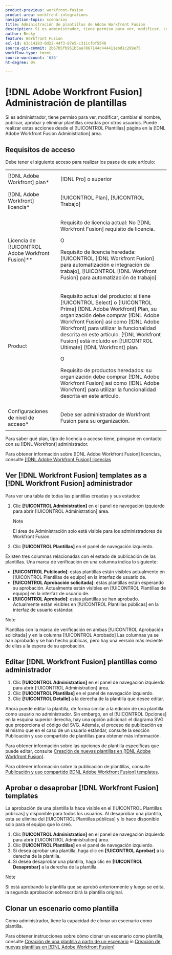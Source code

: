 ```yaml
---
product-previous: workfront-fusion
product-area: workfront-integrations
navigation-topic: scenarios
title: Administración de plantillas de Adobe Workfront Fusion
description: Si es administrador, tiene permiso para ver, modificar, cambiar el nombre, publicar, aprobar y eliminar plantillas creadas por otros usuarios. Puede realizar estas acciones desde el [!UICONTROL Plantillas] página en la [!DNL Adobe Workfront Fusion Administration] área.
author: Becky
feature: Workfront Fusion
exl-id: 63c14183-0d22-44f3-87e5-c311cfbf5540
source-git-commit: 2b67b5fb951b5ae7867144c444411ebd1c299e75
workflow-type: tm+mt
source-wordcount: '636'
ht-degree: 0%

---
```


# [!DNL Adobe Workfront Fusion] Administración de plantillas

Si es administrador, tiene permiso para ver, modificar, cambiar el nombre, publicar, aprobar y eliminar plantillas creadas por otros usuarios. Puede realizar estas acciones desde el [!UICONTROL Plantillas] página en la [!DNL Adobe Workfront Fusion Administration] área.

## Requisitos de acceso

Debe tener el siguiente acceso para realizar los pasos de este artículo:

<table style="table-layout:auto"> 
 <col> 
 <col> 
 <tbody> 
  <tr> 
    <td role="rowheader">[!DNL Adobe Workfront] plan*</td> 
   <td> <p>[!DNL Pro] o superior</p> </td> 
  </tr>
   <tr data-mc-conditions="QuicksilverOrClassic.Draft mode"> 
    <td role="rowheader">[!DNL Adobe Workfront] licencia*</td> 
    <td> <p>[!UICONTROL Plan], [!UICONTROL Trabajo]</p> </td> 
   </tr>
  <tr> 
   <td role="rowheader">Licencia de [!UICONTROL Adobe Workfront Fusion]**</td> 
  <td>
   <p>Requisito de licencia actual: No [!DNL Workfront Fusion] requisito de licencia.</p>
   <p>O</p>
   <p>Requisito de licencia heredada: [!UICONTROL [!DNL Workfront Fusion] para automatización e integración de trabajo], [!UICONTROL [!DNL Workfront Fusion] para automatización de trabajo]</p>
   </td>  
  </tr> 
  <tr> 
   <td role="rowheader">Product</td> 
   <td>
   <p>Requisito actual del producto: si tiene [!UICONTROL Select] o [!UICONTROL Prime] [!DNL Adobe Workfront] Plan, su organización debe comprar [!DNL Adobe Workfront Fusion] así como [!DNL Adobe Workfront] para utilizar la funcionalidad descrita en este artículo. [!DNL Workfront Fusion] está incluido en [!UICONTROL Ultimate] [!DNL Workfront] plan.</p>
   <p>O</p>
   <p>Requisito de productos heredados: su organización debe comprar [!DNL Adobe Workfront Fusion] así como [!DNL Adobe Workfront] para utilizar la funcionalidad descrita en este artículo.</p>
   </td> 
  </tr> 
  <tr data-mc-conditions=""> 
   <td role="rowheader">Configuraciones de nivel de acceso*</td> 
   <td> <p>Debe ser administrador de Workfront Fusion para su organización.</p> </td> 
  </tr> 
 </tbody> 
</table>

Para saber qué plan, tipo de licencia o acceso tiene, póngase en contacto con su [!DNL Workfront] administrador.

Para obtener información sobre [!DNL Adobe Workfront Fusion] licencias, consulte [[!DNL Adobe Workfront Fusion] licencias](../../../workfront-fusion/get-started/license-automation-vs-integration.md)

## Ver [!DNL Workfront Fusion] templates as a [!DNL Workfront Fusion] administrador

Para ver una tabla de todas las plantillas creadas y sus estados:

1. Clic **[!UICONTROL Administration]** en el panel de navegación izquierdo para abrir [!UICONTROL Administration] área.

   >[!NOTE]
   >
   >El área de Administración solo está visible para los administradores de Workfront Fusion.

1. Clic **[!UICONTROL Plantillas]** en el panel de navegación izquierdo.

Existen tres columnas relacionadas con el estado de publicación de las plantillas. Una marca de verificación en una columna indica lo siguiente:

* **[!UICONTROL Publicado]**: estas plantillas están visibles actualmente en [!UICONTROL Plantillas de equipo] en la interfaz de usuario de.
* **[!UICONTROL Aprobación solicitada]**: estas plantillas están esperando su aprobación. Actualmente están visibles en [!UICONTROL Plantillas de equipo] en la interfaz de usuario de.
* **[!UICONTROL Aprobado]**: estas plantillas se han aprobado. Actualmente están visibles en [!UICONTROL Plantillas públicas] en la interfaz de usuario estándar.

>[!NOTE]
>
>Plantillas con la marca de verificación en ambas [!UICONTROL Aprobación solicitada] y en la columna [!UICONTROL Aprobado] Las columnas ya se han aprobado y se han hecho públicas, pero hay una versión más reciente de ellas a la espera de su aprobación.

## Editar [!DNL Workfront Fusion] plantillas como administrador

1. Clic **[!UICONTROL Administration]** en el panel de navegación izquierdo para abrir [!UICONTROL Administration] área.
1. Clic **[!UICONTROL Plantillas]** en el panel de navegación izquierdo.
1. Clic **[!UICONTROL Detalle]** a la derecha de la plantilla que desee editar.

Ahora puede editar la plantilla, de forma similar a la edición de una plantilla como usuario no administrador. Sin embargo, en el [!UICONTROL Opciones] en la esquina superior derecha, hay una opción adicional: el diagrama SVG que proporciona el código del SVG. Además, el proceso de publicación es el mismo que en el caso de un usuario estándar, consulte la sección Publicación y uso compartido de plantillas para obtener más información.

Para obtener información sobre las opciones de plantilla específicas que puede editar, consulte [Creación de nuevas plantillas en [!DNL Adobe Workfront Fusion]](../../../workfront-fusion/scenarios/templates/create-new-fusion-templates.md).

Para obtener información sobre la publicación de plantillas, consulte [Publicación y uso compartido [!DNL Adobe Workfront Fusion] templates](../../../workfront-fusion/scenarios/templates/publish-and-share-fusion-templates.md).

## Aprobar o desaprobar [!DNL Workfront Fusion] templates

La aprobación de una plantilla la hace visible en el [!UICONTROL Plantillas públicas] y disponible para todos los usuarios. Al desaprobar una plantilla, esta se elimina del [!UICONTROL Plantillas públicas] y lo hace disponible solo para el equipo que lo creó.

1. Clic **[!UICONTROL Administration]** en el panel de navegación izquierdo para abrir [!UICONTROL Administration] área.
1. Clic **[!UICONTROL Plantillas]** en el panel de navegación izquierdo.
1. Si desea aprobar una plantilla, haga clic en **[!UICONTROL Aprobar]** a la derecha de la plantilla.
1. Si desea desaprobar una plantilla, haga clic en **[!UICONTROL Desaprobar]** a la derecha de la plantilla.

>[!NOTE]
>
>Si está aprobando la plantilla que se aprobó anteriormente y luego se edita, la segunda aprobación sobrescribirá la plantilla original.

## Clonar un escenario como plantilla

Como administrador, tiene la capacidad de clonar un escenario como plantilla.

Para obtener instrucciones sobre cómo clonar un escenario como plantilla, consulte [Creación de una plantilla a partir de un escenario](../../../workfront-fusion/scenarios/templates/create-new-fusion-templates.md#create-a-template-from-a-scenario) in [Creación de nuevas plantillas en [!DNL Adobe Workfront Fusion]](../../../workfront-fusion/scenarios/templates/create-new-fusion-templates.md)
